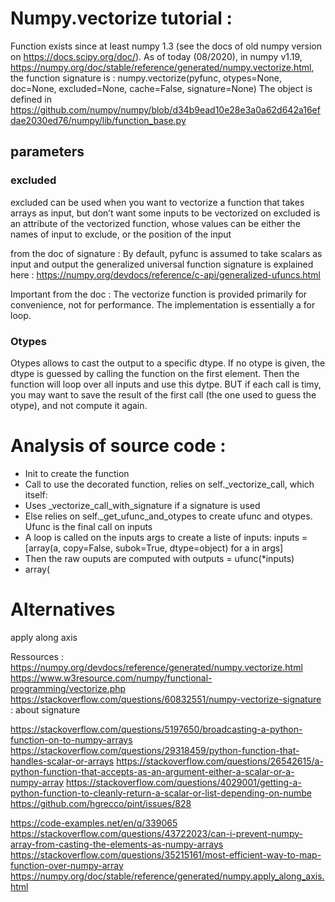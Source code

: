 # Numpy.vectorize tutorial :
 
Function exists since at least numpy 1.3 (see the docs of old numpy version on https://docs.scipy.org/doc/).
As of today (08/2020), in numpy v1.19, https://numpy.org/doc/stable/reference/generated/numpy.vectorize.html, the function signature is :
 numpy.vectorize(pyfunc, otypes=None, doc=None, excluded=None, cache=False, signature=None)
The object is defined in https://github.com/numpy/numpy/blob/d34b9ead10e28e3a0a62d642a16efdae2030ed76/numpy/lib/function_base.py
 
## parameters

### excluded
excluded can be used when you want to vectorize a function that takes arrays as input, but don’t want some inputs to be vectorized on
excluded is an attribute of the vectorized function, whose values can be either the names of input to exclude, or the position of the input
 
from the doc of signature : By default, pyfunc is assumed to take scalars as input and output
the generalized universal function signature is explained here : https://numpy.org/devdocs/reference/c-api/generalized-ufuncs.html
 
Important from the doc : The vectorize function is provided primarily for convenience, not for performance. The implementation is essentially a for loop.

### Otypes 
Otypes allows to cast the output to a specific dtype. If no otype is given, the dtype is guessed by calling the function on the first element. Then the function will loop over all inputs and use this dytpe. BUT if each call is timy, you may want to save the result of the first call (the one used to guess the otype), and not compute it again.
 
# Analysis of source code :
- Init to create the function
- Call to use the decorated function, relies on self._vectorize_call, which itself:
 - Uses _vectorize_call_with_signature if a signature is used
 - Else relies on self._get_ufunc_and_otypes to create ufunc and otypes. Ufunc is the final call on inputs
 - A loop is called on the inputs args to create a liste of inputs: inputs = [array(a, copy=False, subok=True, dtype=object) for a in args]
 - Then the raw ouputs are computed with outputs = ufunc(*inputs)
 - array(
 
# Alternatives
apply along axis

Ressources :
https://numpy.org/devdocs/reference/generated/numpy.vectorize.html
https://www.w3resource.com/numpy/functional-programming/vectorize.php
https://stackoverflow.com/questions/60832551/numpy-vectorize-signature : about signature


https://stackoverflow.com/questions/5197650/broadcasting-a-python-function-on-to-numpy-arrays
https://stackoverflow.com/questions/29318459/python-function-that-handles-scalar-or-arrays
https://stackoverflow.com/questions/26542615/a-python-function-that-accepts-as-an-argument-either-a-scalar-or-a-numpy-array
https://stackoverflow.com/questions/4029001/getting-a-python-function-to-cleanly-return-a-scalar-or-list-depending-on-numbe
https://github.com/hgrecco/pint/issues/828

https://code-examples.net/en/q/339065
https://stackoverflow.com/questions/43722023/can-i-prevent-numpy-array-from-casting-the-elements-as-numpy-arrays
https://stackoverflow.com/questions/35215161/most-efficient-way-to-map-function-over-numpy-array
https://numpy.org/doc/stable/reference/generated/numpy.apply_along_axis.html